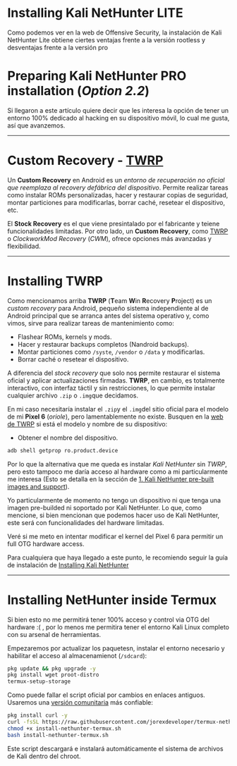 # Installing Kali NetHunter LITE

Como podemos ver en la web de Offensive Security, la instalación de Kali NetHunter Lite obtiene ciertes ventajas frente a la versión rootless y desventajas frente a la versión pro

# Preparing Kali NetHunter PRO installation (*Option 2.2*)

Si llegaron a este artículo quiere decir que les interesa la opción de tener un entorno 100% dedicado al hacking en su dispositivo móvil, lo cual me gusta, así que avanzemos.

----
# Custom Recovery - [TWRP](https://twrp.me/)

Un **Custom Recovery** en Android es un *entorno de recuperación no oficial que reemplaza al recovery defábrica del dispositivo*. Permite realizar tareas como instalar ROMs personalizadas, hacer y restaurar copias de seguridad, montar particiones para modificarlas, borrar caché, resetear el dispositivo, etc.

El **Stock Recovery** es el que viene presintalado por el fabricante y teiene funcionalidades limitadas. Por otro lado, un **Custom Recovery**, como [TWRP](https://twrp.me/) o *ClockworkMod Recovery* (*CWM*), ofrece opciones más avanzadas y flexibilidad.

----
# Installing TWRP

Como mencionamos arriba **TWRP** (**T**eam **W**in **R**ecovery **P**roject) es un *custom recovery* para Android, pequeño sistema independiente al de Android principal que se arranca antes del sistema operativo y, como vimos, sirve para realizar tareas de mantenimiento como:

- Flashear ROMs, kernels y mods.
- Hacer y restaurar backups completos (Nandroid backups).
- Montar particiones como `/syste`, `/vendor` o `/data` y modificarlas.
- Borrar caché o resetear el dispositivo.

A diferencia del *stock recovery* que solo nos permite restaurar el sistema oficial y aplicar actualizaciones firmadas. **TWRP**, en cambio, es totalmente interactivo, con interfaz táctil y sin restricciones, lo que permite instalar cualquier archivo `.zip` o `.img`que decidamos.

En mi caso necesitaría instalar el `.zip`y el `.img`del sitio oficial para el modelo de mi **Pixel 6** (*oriole*), pero lamentablemente no existe. Busquen en la [web de TWRP](https://twrp.me/Devices/) si está el modelo y nombre de su dispositivo:

- Obtener el nombre del dispositivo.
```bash
adb shell getprop ro.product.device
```

Por lo que la alternativa que me queda es instalar *Kali NetHunter* sin *TWRP*, pero esto tampoco me daría acceso al hardware como a mi particularmente me interesa (Esto se detalla en la sección de [1. Kali NetHunter pre-built images and support](https://www.kali.org/docs/nethunter/installing-nethunter/)).

Yo particularmente de momento no tengo un dispositivo ni que tenga una imagen pre-builded ni soportado por Kali NetHunter. Lo que, como mencione, si bien mencionan que podemos hacer uso de Kali NetHunter, este será con funcionalidades del hardware limitadas. 

Veré si me meto en intentar modificar el kernel del Pixel 6 para permitir un full OTG hardware access.

Para cualquiera que haya llegado a este punto, le recomiendo seguir la guía de instalación de [Installing Kali NetHunter](https://www.kali.org/docs/nethunter/installing-nethunter/)

----
# Installing NetHunter inside Termux

Si bien esto no me permitirá tener 100% acceso y control via OTG del hardware :( , por lo menos me permitira tener el entorno Kali Linux completo con su arsenal de herramientas.

Empezaremos por actualizar los paquetesn, instalar el entorno necesario y habilitar el acceso al almacenamienot (`/sdcard`):

```bash
pkg update && pkg upgrade -y
pkg install wget proot-distro
termux-setup-storage
```

Como puede fallar el script oficial por cambios en enlaces antiguos. Usaremos una [versión comunitaria](https://raw.githubusercontent.com/jorexdeveloper/termux-nethunter/main/install-nethunter.sh) más confiable:

```bash
pkg install curl -y
curl -fsSL https://raw.githubusercontent.com/jorexdeveloper/termux-nethunter/main/install-nethunter.sh -o install-nethunter-termux.sh
chmod +x install-nethunter-termux.sh
bash install-nethunter-termux.sh
```

Este script descargará e instalará automáticamente el sistema de archivos de Kali dentro del chroot.
